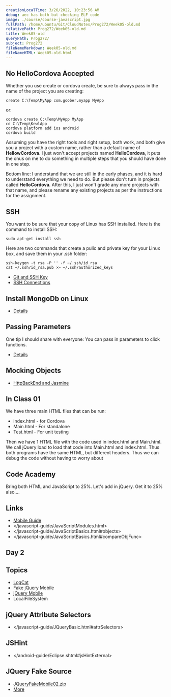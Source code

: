 ```yaml
---
creationLocalTime: 3/26/2022, 10:23:56 AM
debug: aec has both but checking ELF code
image: ./course/course-javascript.jpg
fullPath: /home/ubuntu/Git/CloudNotes/Prog272/Week05-old.md
relativePath: Prog272/Week05-old.md
title: Week05-old
queryPath: Prog272/
subject: Prog272
fileNameMarkdown: Week05-old.md
fileNameHTML: Week05-old.html
---
```



<!-- toc -->
<!-- tocstop -->

No HelloCordova Accepted
------------------------

Whether you use create or cordova create, be sure to always pass in
the name of the project you are creating:

	create C:\Temp\MyApp com.goober.myapp MyApp

or:

	cordova create C:\Temp\MyApp MyApp
	cd C:\Temp\KewlApp
	cordova platform add ios android
	cordova build

Assuming you have the right tools and right setup, both work, and
both give you a project with a custom name, rather than a default
name of **HellowCordova**. I just won't accept projects named
**HelloCordova**, it puts the onus on me to do something in multiple
steps that you should have done in one step.

Bottom line: I understand that we are still in the early phases, and
it is hard to understand everything we need to do. But please don't
turn in projects called **HelloCordova**. After this, I just won't
grade any more projects with that name, and please rename any
existing projects as per the instructions for the assignment.

SSH
---

You want to be sure that your copy of Linux has SSH installed. Here is the command to install SSH:

	sudo apt-get install ssh

Here are two commands that create a pulic and private key for your Linux box, and save them in your .ssh folder:

	ssh-keygen -t rsa -P '' -f ~/.ssh/id_rsa
	cat ~/.ssh/id_rsa.pub >> ~/.ssh/authorized_keys

- [Git and SSH Key](/git-guide#the-ssh-key)
- [SSH Connections](/cloud-guide/SshFtpsPutty.html#sshKeys)

Install MongoDb on Linux
---------------

- [Details](/database-guide/NoSql/MongoDb.html#install)

Passing Parameters
------------------

One tip I should share with everyone: You can pass in parameters to click functions.

- [Details](/javascript-guide/JQueryBasic.html#clickParam)

Mocking Objects
---------------

- [HttpBackEnd and Jasmine](/javascript-guide/Angular.html#mocking-objects-with-httpbackend)


In Class 01
-----------

We have three main HTML files that can be run:

- index.html - for Cordova
- Main.html - For standalone
- Test.html - For unit testing

Then we have 1 HTML file with the code used in index.html and Main.html.
We call jQuery load to load that code into Main.html and index.html.
Thus both programs have the same HTML, but different headers. Thus we
can debug the code without having to worry about

Code Academy
------------

Bring both HTML and JavaScript to 25%. Let's add in jQuery. Get it to
25% also....


Links
-----

-   [Mobile Guide](/mobile-guide/)
-   </javascript-guide/JavaScriptModules.html>
-   </javascript-guide/JavaScriptBasics.html#objects>
-   </javascript-guide/JavaScriptBasics.html#compareObjFunc>

Day 2
-----

Topics
------

-   [LogCat](/android-guide/AndroidLogging.html)
-   Fake jQuery Mobile
-   [jQuery Mobile](/mobile-guide/)
-   LocalFileSystem

jQuery Attribute Selectors
--------------------------

-   </javascript-guide/JQueryBasic.html#attrSelectors>

JSHint
------

-   </android-guide/Eclipse.shtml#jsHintExternal>

JQuery Fake Source
-------------------

-   [JQueryFakeMobile02.zip](https://bc.instructure.com/courses/795060/files/23818793/download?wrap=1)
-   [More](https://bc.instructure.com/courses/795060/files/23818793/download?wrap=1)
